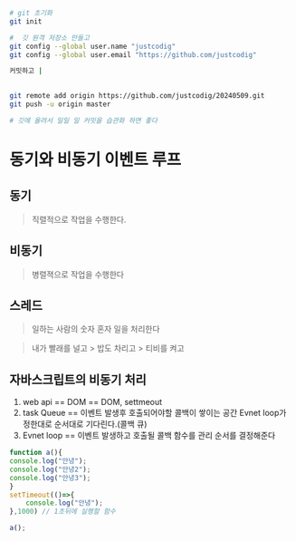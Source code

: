 ```sh
# git 초기화
git init

#  깃 원격 저장소 만들고
git config --global user.name "justcodig"
git config --global user.email "https://github.com/justcodig"

커밋하고 |
         

git remote add origin https://github.com/justcodig/20240509.git
git push -u origin master

# 깃에 올려서 일일 일 커밋을 습관화 하면 좋다

```

# 동기와 비동기 이벤트 루프

## 동기
> 직렬적으로 작업을 수행한다.

## 비동기
> 병렬젹으로 작업을 수행한다

## 스레드
> 일하는 사람의 숫자
> 혼자 일을 처리한다

> 내가 빨래를 널고 > 밥도 차리고 > 티비를 켜고


## 자바스크립트의 비동기 처리
1. web api == DOM == DOM, settmeout
2. task Queue == 이벤트 발생후 호출되어야할 콜백이 쌓이는 공간 Evnet loop가 정한대로 순서대로 기다린다.(콜백 큐)
3. Evnet loop == 이벤트 발생하고 호출될 콜백 함수를 관리 순서를 결정해준다


```js
function a(){
console.log("안녕");
console.log("안녕2");
console.log("안녕3");
}
setTimeout(()=>{
    console.log("안녕");
},1000) // 1초뒤에 실행할 함수

a();
```